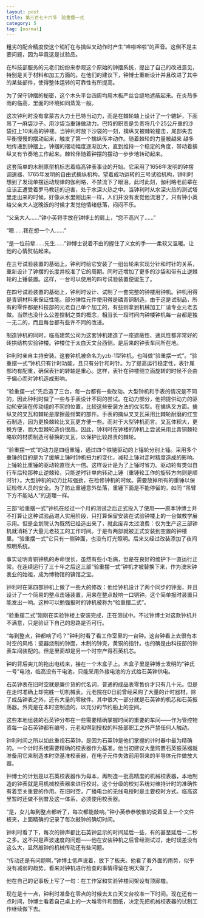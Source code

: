 ```yaml
---
layout: post
title: 第三百七十六节　验重摆一式
category: 5
tag: [normal]
---
```


粗劣的配合精度使这个销钉在与擒纵叉动作时产生“哗啦哗啦”的声音。这倒不是主要问题，因为毕竟这是试验品。

在科技部服务的元老们纷纷来参观这个原始的钟摆系统，提出了自己的改进意见，特别是关于材料和加工方面的。在他们的建议下，钟博士重新设计并且改进了其中的某些部件，使得整体运转的可靠性有所提高。

为了保守钟摆的秘密，这个木头平台四周均用木板严丝合缝地遮蔽起来。在炎热多雨的临高，里面的环境如同蒸笼一般。

这次钟利时没有拿蒙古大力士巴特当动力，而是在棘轮轴上设计了一个辘轳，下面吊了一麻袋沙子。用沙袋当重锤做动力。巴特的职责是负责将几个25公斤重的沙袋扛上10米高的钟楼。当钟利时放下沙袋的一刻，擒纵叉被棘轮撞击，尾部失去平衡慢慢的摆动起来，触发了第一个擒纵传冲动作。随着棘轮的力量被越来 越多地传递到钟摆上，钟摆的摆动幅度逐渐加大，直到维持一个稳定的角度，带动着擒纵叉有节奏地工作起来。棘轮伴随着钟摆的摆动一步步地转动起来。

这套简单的木制原型机标志着临高钟表事业的开始。它采用了1656年发明的钟摆调速器、1765年发明的自由式擒纵机构。望着成功运转的三号试验机构，钟利时想到了发现单摆运动规律的伽利略，不禁流下了眼泪。此时此刻，伽利略老前辈在应该正遭受着罗马教廷的迫害，处于水深火热之中。当钟利时从水深火热的测试塔里走出来的时候，好像从水里刚出来一样，人们并没有发觉他流泪了，只有钟小英给父亲大人送晚饭的时候才发觉他情绪低落，闷闷不乐。

“父亲大人……”钟小英将手放在钟博士的肩上，“您不高兴了……”

“嗯……我在想一个人……”

“是一位前辈……先生……”钟博士说着不由的握住了义女的手――柔软又温暖。让他的心情熨帖起来。

在三号试验装置的基础上。钟利时给它安装了一组齿轮来实现分针和时针的关系，重新设计了钟摆的长度并校准了它的周期。同时还增加了更多的沙袋和带有止逆棘轮的上锤装置。这样，一台可以使用的四号试验装置便诞生了。

在四号试验装置的基础上，钟利时设计、试制了一套完整的钟楼用钟机。钟机用得是青铜材料来保证性能。部分弹性元件使用得是磷青铜制造。由于这是试制品，所有的零件都是科技部的元老自己单个加工的，有些则拿到机械加工厂请专业元老去做。当然也没什么公差控制之类的概念，相当长一段时间内钟楼钟机每一台都是独一无二的，而且每台都有些许不同的改进。

制造钟机的同时，临高建筑公司为这套钟机建造了一座遮蔽性、通风性都非常好的砖拱结构实验钟楼。钟楼位于太白天文台西侧。是后来的钟表车间所在地。

钟利时亲自主持安装。这套钟机被命名为yzb-1型钟机，也叫做“验重摆一式”。“验重摆一式”钟机只有计时功能，且只有分针和时针。为了提高运行稳定性，表针尾部均有配重，确保表针的转轴是重心。这样，表针在钟楼侧立面旋转的时候不会由于偏心而对钟机造成影响。

“验重摆一式”先后造了三台，每一台都有一些改动。大型钟机和手表的情况是不同的，因此钟利时做了一些与手表设计不同的尝试。在动力部分，他把提供动力的驱动轮安装在传动组的不同的位置，比较这些安装方法的优劣型。在擒纵叉方面。擒纵叉的叉瓦和棘轮是摩擦最频繁的部件。手表的擒纵叉叉瓦采用比棘轮耐磨的红宝石制造，因为更换棘轮比叉瓦更方便一些。而对于大型钟机而言。叉瓦体积大，更换方便，而大型棘轮造价很高。因此，钟利时在钟楼的钟机上尝试采用比青铜棘轮略软的材质制造可替换的叉瓦，以保护比较昂贵的棘轮。

“验重摆一式”的动力是四组重锤，通过四个铁链驱动的上锤轮分别上锤。采用多个重锤的目的是为了缓解上锤时钟机扭力的变化，减轻上锤对走时精度造成的影响。上锤轮比重锤的驱动轮直径大一倍。这样设计是为了上锤时省力。驱动轮有类似自行车后轮那种止逆棘轮，只能逆时针单向转动上锤（重锤轮工作的旋转方向则是顺时针）。大型钟机的动力比较强劲，在检修钟机的时候。需要放掉所有的重锤以保证检修人员的安全。为了防止重锤意外坠落，重锤下面是不能停留的，如同 “吊臂下方不能站人”的道理一样。

三部“验重摆一式”钟机在经过一个月的测试之后正式投入了使用――原本钟博士并不打算让这种试验品进入实用阶段，只打算保留安装在试验钟楼上的一台做教学展示用。但是企划院认为既然已经造出来了，就此废弃太过浪费：仅为生产这三部钟机就消耗了大量元老技工的工作时间。于是有两部就被正式安装到空置的钟楼里。“验重摆一式”它只有一侧钟面，也没有灯光照明。后来又经过改装添加了夜间照明系统。

事实证明青铜钟机的寿命很长，虽然有些小毛病，但是在良好的维护下一直运行正常。在连续运行了三十年之后这三部“验重摆一式”钟机才被替换下来，作为澳宋钟表业的始祖，成为博物馆的镇馆之宝。

钟利时在第四部钟机上做了一些大的修改：他给钟机设计了两个同步的钟面，并且设计了一个简易的整点击锤装置，用来在整点敲响一口铜钟。这个简单报时装置只能发出一响。这种可以勉强报时的钟机被称为“验重摆二式”。

“验重摆二式”刚刚在实验钟楼上安装完成，正在测试中。不过钟博士对这款钟机并不满意，只是验证下自己的思路是否可行。

“每到整点，钟都响了吗？”钟利时看了看工作室里的一台钟。这台钟看上去很有本时空的风格：瓷器烧制的钟面，木制的钟壳，黄铜的指针。也的确是由科技部的钟表车间装配的。但是里面却是另一个时空产得石英机芯。

钟的背后突兀的拖出电线来，接在一个木盒子上。木盒子里是钟博士发明的“钟氏一号”电池，临高没有干电池，只能采用外接电池的方式给石英钟供电。

石英钟表在旧时空就是廉价货的代名词，普通的成品表零售价才只有几十元。但是在走时准确上却完胜一切机械表。元老院在D日前曾经采购了大量的计时器材，除了成品钟表之外，还有大量的零散件。其中很大一部分就是石英钟的机芯和石英振荡器。外壳是在本时空制造的，以充分的节约船上的空间。

这些本地组装的石英钟分布在一些需要精确掌握时间的重要的车间――作为管控物资每一台石英钟都有编号，元老和得到授权的科技部职工之外严禁任何人触动。

钟利时间之所以如此重视石英钟，是因为石英钟是他们掌握的计时器中最为精确的。一个计时系统需要精确的校表器作为基准。他当初建议大量购置石英振荡器就准备用它来制造本时空基准校表器，在电子元件失效前用带来的半导体元件做放大器。

钟博士的计划是以石英校表器作为母本，再制造一批高精度的机械校表器，本地制造的钟表就是用机械校表器来进行校对。这个分级的校对系统对维持计时的准确性有着至关重要的作用。在旧时空，广播电台的无线电授时是主要校时方式。临高这里暂时还做不到普及这一体系，必须使用校表器。

“是，女儿每到整点都听了，每次都能敲响。”钟小英恭恭敬敬的说着呈上一个文件板夹，上面精确的记录了每次敲钟的确切时间。

钟利时看了下，每次的钟声都比石英钟显示的时间延后一些，有的甚至延后一二秒之多。这不只是声波速度的问题――他在安装钟机之后曾经测试过，走时误差没有这么大，显然敲钟的机械传动还有些问题。

“传动还是有问题啊。”钟博士低声说着，放下了板夹。他看了看外面的雨势，似乎没有减弱的趋势。看来对钟机进行检查的事情得留在明天做了。

他在自己的记事板上写了一句：在工作室和实验钟楼间架设有顶廊檐。

现在是十一点，钟利时准备在零点的时候去太白天文台校准一下时间。现在还有一点时间，钟博士看着自己桌上的一大堆零件和图纸，决定先把机械校表器的试制工作继续做下去。
